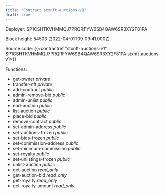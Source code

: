 ```yaml
---
title: "Contract stxnft-auctions-v1"
draft: true
---
```

Deployer: SP1CSHTKVHMMQJ7PRQRFYW6SB4QAW6SR3XY2F81PA


 



Block height: 54503 (2022-04-01T09:09:41.000Z)

Source code: {{<contractref "stxnft-auctions-v1" SP1CSHTKVHMMQJ7PRQRFYW6SB4QAW6SR3XY2F81PA stxnft-auctions-v1>}}

Functions:

* get-owner _private_
* transfer-nft _private_
* add-contract _public_
* admin-remove-bid _public_
* admin-unlist _public_
* end-auction _public_
* list-auction _public_
* place-bid _public_
* remove-contract _public_
* set-admin-address _public_
* set-auctions-frozen _public_
* set-bids-frozen _public_
* set-commission-address _public_
* set-minimum-commission _public_
* set-royalty _public_
* set-unlistings-frozen _public_
* unlist-auction _public_
* get-auction _read_only_
* get-auction-bid _read_only_
* get-royalty _read_only_
* get-royalty-amount _read_only_
